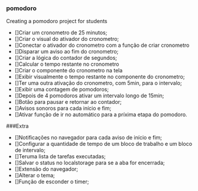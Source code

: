### pomodoro
Creating a pomodoro project for students

- []Criar um cronometro de 25 minutos;
- []Criar o visual do ativador do cronometro;
- []Conectar o ativador do cronometro com a função de criar cronometro
- []Disparar um aviso ao fim do cronometro;
- []Criar a lógica do contador de segundos;
- []Calcular o tempo restante no cronometro
- []Criar o componente do cronometro na tela
- []Exibir visualmente o tempo restante no componente do cronometro;
- []Ter uma outra ativação do cronometro, com 5min, para o intervalo;
- []Exibir uma contagem de pomodoros;
- []Depois de 4 pomodoros ativar um intervalo longo de 15min;
- []Botão para pausar e retornar ao contador;
- []Avisos sonoros para cada início e fim;
- []Ativar função de ir no automático para a príxima etapa do pomodoro.

###Extra

- []Notificações no navegador para cada aviso de início e fim;
- []Configurar a quantidade de tempo de um bloco de trabalho e um bloco de intervalo;
- []Teruma lista de tarefas executadas;
- []Salvar o status no localstorage para se a aba for encerrada;
- []Extensão do navegador;
- []Alterar o tema;
- []Função de esconder o timer;
